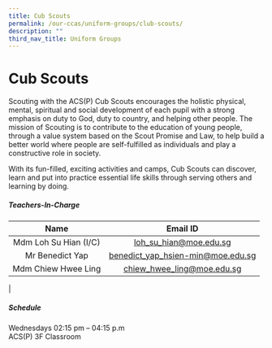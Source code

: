 ```yaml
---
title: Cub Scouts
permalink: /our-ccas/uniform-groups/club-scouts/
description: ""
third_nav_title: Uniform Groups
---
```

# **Cub Scouts**

Scouting with the ACS(P) Cub Scouts encourages the holistic physical, mental, spiritual and social development of each pupil with a strong emphasis on duty to God, duty to country, and helping other people. The mission of Scouting is to contribute to the education of young people, through a value system based on the Scout Promise and Law, to help build a better world where people are self-fulfilled as individuals and play a constructive role in society.

With its fun-filled, exciting activities and camps, Cub Scouts can discover, learn and put into practice essential life skills through serving others and learning by doing.

##### **Teachers-In-Charge**

| Name | Email ID |
|:---:|:---:|
|   Mdm Loh Su Hian (I/C)  | [loh_su_hian@moe.edu.sg](mailto:loh_su_hian@moe.edu.sg)  |
|  Mr Benedict Yap |  [benedict_yap_hsien-min@moe.edu.sg](mailto:benedict_yap_hsien-min@moe.edu.sg)  |
|    Mdm Chiew Hwee Ling |     [chiew_hwee_ling@moe.edu.sg](mailto:chiew_hwee_ling@moe.edu.sg) |
|

##### **Schedule**
Wednesdays 02:15 pm – 04:15 p.m <br> ACS(P) 3F Classroom